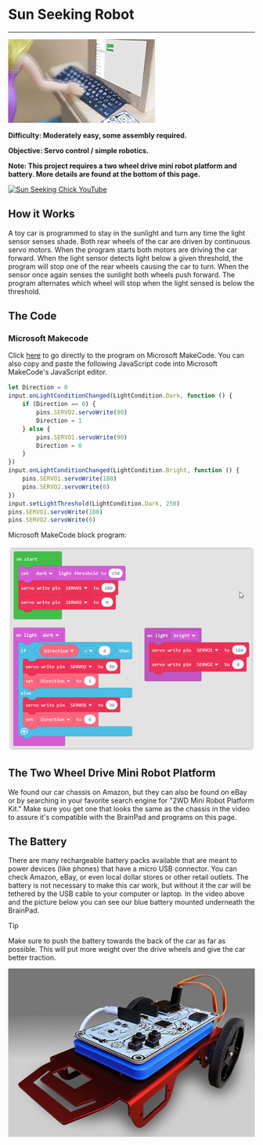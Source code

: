 # Sun Seeking Robot
---
![Sun Seeking Chick](../assets/sun-seeker.gif)

**Difficulty: Moderately easy, some assembly required.**

**Objective: Servo control / simple robotics.**

**Note: This project requires a two wheel drive mini robot platform and battery. More details are found at the bottom of this page.**

[![Sun Seeking Chick YouTube](https://img.youtube.com/vi/UZvxMPspZzk/0.jpg)](https://www.youtube.com/watch?v=UZvxMPspZzk)

## How it Works
A toy car is programmed to stay in the sunlight and turn any time the light sensor senses shade. Both rear wheels of the car are driven by continuous servo motors. When the program starts both motors are driving the car forward. When the light sensor detects light below a given threshold, the program will stop one of the rear wheels causing the car to turn. When the sensor once again senses the sunlight both wheels push forward. The program alternates which wheel will stop when the light sensed is below the threshold.

## The Code

### Microsoft Makecode
Click [here](https://makecode.com/_PFX5r3bgLcPh) to go directly to the program on Microsoft MakeCode. You can also copy and paste the following JavaScript code into Microsoft MakeCode's JavaScript editor.

```javascript
let Direction = 0
input.onLightConditionChanged(LightCondition.Dark, function () {
    if (Direction == 0) {
        pins.SERVO2.servoWrite(90)
        Direction = 1
    } else {
        pins.SERVO1.servoWrite(90)
        Direction = 0
    }
})
input.onLightConditionChanged(LightCondition.Bright, function () {
    pins.SERVO1.servoWrite(180)
    pins.SERVO2.servoWrite(0)
})
input.setLightThreshold(LightCondition.Dark, 250)
pins.SERVO1.servoWrite(180)
pins.SERVO2.servoWrite(0)
```

Microsoft MakeCode block program:

![Sun seeker block program](../assets/sun-seeker-blocks.png)

## The Two Wheel Drive Mini Robot Platform
We found our car chassis on Amazon, but they can also be found on eBay or by searching in your favorite search engine for "2WD Mini Robot Platform Kit." Make sure you get one that looks the same as the chassis in the video to assure it's compatible with the BrainPad and programs on this page.

## The Battery
There are many rechargeable battery packs available that are meant to power devices (like phones) that have a micro USB connector. You can check Amazon, eBay, or even local dollar stores or other retail outlets. The battery is not necessary to make this car work, but without it the car will be tethered by the USB cable to your computer or laptop. In the video above and the picture below you can see our blue battery mounted underneath the BrainPad.

> [!Tip]
> Make sure to push the battery towards the back of the car as far as possible. This will put more weight over the drive wheels and give the car better traction.

![Sun seeking car](../assets/sun-seeker.jpg)